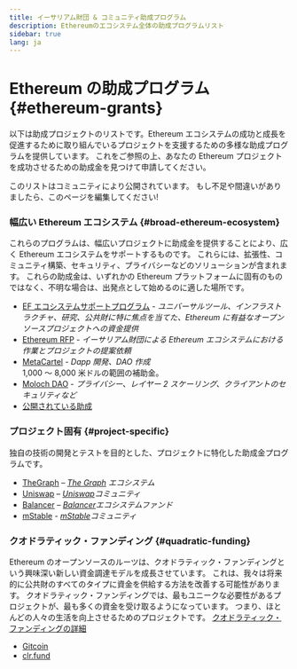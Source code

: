 ```yaml
---
title: イーサリアム財団 & コミュニティ助成プログラム
description: Ethereumのエコシステム全体の助成プログラムリスト
sidebar: true
lang: ja
---
```


# Ethereum の助成プログラム {#ethereum-grants}

以下は助成プロジェクトのリストです。Ethereum エコシステムの成功と成長を促進するために取り組んでいるプロジェクトを支援するための多様な助成プログラムを提供しています。 これをご参照の上、あなたの Ethereum プロジェクトを成功させるための助成金を見つけて申請してください。

このリストはコミュニティにより公開されています。 もし不足や間違いがありましたら、このページを編集してください!

### 幅広い Ethereum エコシステム {#broad-ethereum-ecosystem}

これらのプログラムは、幅広いプロジェクトに助成金を提供することにより、広く Ethereum エコシステムをサポートするものです。 これらには、拡張性、コミュニティ構築、セキュリティ、プライバシーなどのソリューションが含まれます。 これらの助成金は、いずれかの Ethereum プラットフォームに固有のものではなく、不明な場合は、出発点として始めるのに適した場所です。

- [EF エコシステムサポートプログラム](https://esp.ethereum.foundation) - _ユニバーサルツール、インフラストラクチャ、研究、公共財に特に焦点を当てた、Ethereum に有益なオープンソースプロジェクトへの資金提供_
- [Ethereum RFP](https://github.com/ethereum/requests-for-proposals) - _イーサリアム財団による Ethereum エコシステムにおける作業とプロジェクトの提案依頼_
- [MetaCartel](https://www.metacartel.org/grants/) - _Dapp 開発、DAO 作成_  
  1,000 ～ 8,000 米ドルの範囲の補助金。
- [Moloch DAO](https://www.molochdao.com/) - _プライバシー、レイヤー 2 スケーリング、クライアントのセキュリティなど_
- [公開されている助成](https://opengrants.com/explore)

### プロジェクト固有 {#project-specific}

独自の技術の開発とテストを目的とした、プロジェクトに特化した助成金プログラムです。

- [TheGraph](https://airtable.com/shrdfvnFvVch3IOVm) – _[The Graph](https://thegraph.com/) エコシステム_
- [Uniswap](https://airtable.com/shrEXXxXB1humz7VS) – _[Uniswap](https://uniswap.org/)コミュニティ_
- [Balancer](https://forms.gle/c68e4fM7JHCQkPkN7) – _[Balancer](https://balancer.fi/)エコシステムファンド_
- [mStable](https://docs.mstable.org/advanced/grants-program) - _[mStable](https://mstable.org/)コミュニティ_

### クオドラティック・ファンディング {#quadratic-funding}

Ethereum のオープンソースのルーツは、クオドラティック・ファンディングという興味深い新しい資金調達モデルを成長させています。 これは、我々は将来的に公共財のすべてのタイプに資金を供給する方法を改善する可能性があります。 クオドラティック・ファンディングでは、最もユニークな必要性があるプロジェクトが、最も多くの資金を受け取るようになっています。 つまり、ほとんどの人々の生活を向上させるためのプロジェクトです。 [クオドラティック・ファンディングの詳細](/defi/#quadratic-funding)

- [Gitcoin](https://gitcoin.co/grants)
- [clr.fund](https://clr.fund/)

